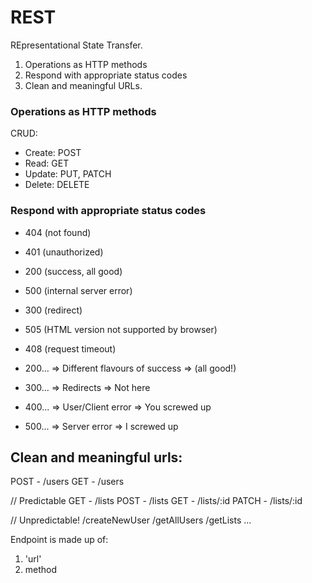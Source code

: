 # REST

REpresentational State Transfer.

1. Operations as HTTP methods
2. Respond with appropriate status codes
3. Clean and meaningful URLs.

### Operations as HTTP methods

CRUD:

- Create: POST
- Read: GET
- Update: PUT, PATCH
- Delete: DELETE

### Respond with appropriate status codes

- 404 (not found)
- 401 (unauthorized)
- 200 (success, all good)
- 500 (internal server error)
- 300 (redirect)
- 505 (HTML version not supported by browser)
- 408 (request timeout)

- 200... => Different flavours of success => (all good!)
- 300... => Redirects => Not here
- 400... => User/Client error => You screwed up
- 500... => Server error => I screwed up

## Clean and meaningful urls:

POST - /users
GET - /users

// Predictable
GET - /lists
POST - /lists
GET - /lists/:id
PATCH - /lists/:id

// Unpredictable!
/createNewUser
/getAllUsers
/getLists
...

Endpoint is made up of:

1. 'url'
2. method
